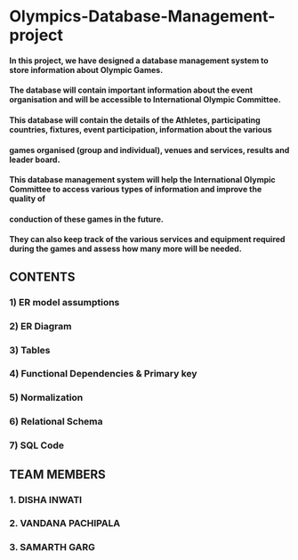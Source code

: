 # Olympics-Database-Management-project
#### In this project, we have designed a database management system to store information about Olympic Games. 
#### The database will contain important information about the event organisation and will be accessible to International Olympic Committee.
#### This database will contain the details of the Athletes, participating countries, fixtures, event participation, information about the various 
#### games organised (group and individual), venues and services, results and leader board. 
#### This database management system will help the International Olympic Committee to access various types of information and improve the quality of 
#### conduction of these games in the future. 
#### They can also keep track of the various services and equipment required during the games and assess how many more will be needed.
###
###
###
## CONTENTS
### 1) ER model assumptions
### 2) ER Diagram
### 3) Tables
### 4) Functional Dependencies & Primary key
### 5) Normalization
### 6) Relational Schema
### 7) SQL Code
###
###
###
## TEAM MEMBERS
### 1. DISHA INWATI
### 2. VANDANA PACHIPALA
### 3. SAMARTH GARG
